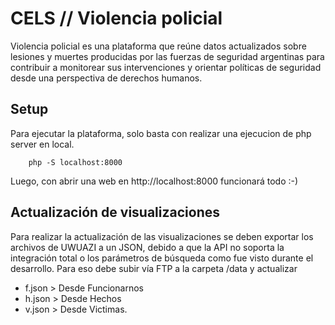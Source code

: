 # CELS // Violencia policial
Violencia policial es una plataforma que reúne datos actualizados sobre lesiones y muertes producidas por las fuerzas de seguridad argentinas para contribuir a monitorear sus intervenciones y orientar políticas de seguridad desde una perspectiva de derechos humanos.


## Setup
Para ejecutar la plataforma, solo basta con realizar una ejecucion de php server en local.

		php -S localhost:8000

Luego, con abrir una web en http://localhost:8000 funcionará todo :-)


## Actualización de visualizaciones
Para realizar la actualización de las visualizaciones se deben exportar los archivos de UWUAZI a un JSON, debido a que la API no soporta la integración total o los parámetros de búsqueda como fue visto durante el desarrollo.
Para eso debe subir vía FTP a la carpeta /data  y actualizar 
- f.json > Desde Funcionarnos
- h.json > Desde Hechos
- v.json > Desde Victimas.
